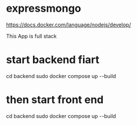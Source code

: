 # expressmongo

https://docs.docker.com/language/nodejs/develop/

This App is full stack

# start backend fiart
 cd backend
 sudo docker compose up --build

# then start front end
 cd backend
 sudo docker compose up --build
